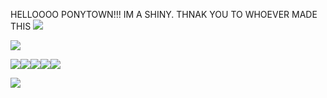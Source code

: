 HELLOOOO PONYTOWN!!! IM A SHINY. THNAK YOU TO WHOEVER MADE THIS
![](https://cdn.discordapp.com/attachments/1138549380589301822/1186078861990055966/Untitled1114_20231217175348.png?ex=6591f104&is=657f7c04&hm=231f6cd96c6a34bcfc4026c227d94346b8cd5a1279b849a538ad01b3aad57b2c&)


![](https://i.pinimg.com/736x/a6/3a/16/a63a16857eeed28443874bfdda7a5a1f.jpg)

![](https://external-media.spacehey.net/media/shI9Y8WoU0c7ccG7yNafTUg0H9SJ6aBGAEwQ57epJAV4=/https://64.media.tumblr.com/5879023977db262bccda37b8239f47b7/ff83fe9a13a76b56-ec/s100x200/d4d341b8430378fc04724ef007dc6cfbe1e9211d.pnj)![](https://external-media.spacehey.net/media/shI9Y8WoU0c7ccG7yNafTUg0H9SJ6aBGAEwQ57epJAV4=/https://64.media.tumblr.com/5879023977db262bccda37b8239f47b7/ff83fe9a13a76b56-ec/s100x200/d4d341b8430378fc04724ef007dc6cfbe1e9211d.pnj)![](https://external-media.spacehey.net/media/shI9Y8WoU0c7ccG7yNafTUg0H9SJ6aBGAEwQ57epJAV4=/https://64.media.tumblr.com/5879023977db262bccda37b8239f47b7/ff83fe9a13a76b56-ec/s100x200/d4d341b8430378fc04724ef007dc6cfbe1e9211d.pnj)![](https://external-media.spacehey.net/media/shI9Y8WoU0c7ccG7yNafTUg0H9SJ6aBGAEwQ57epJAV4=/https://64.media.tumblr.com/5879023977db262bccda37b8239f47b7/ff83fe9a13a76b56-ec/s100x200/d4d341b8430378fc04724ef007dc6cfbe1e9211d.pnj)![](https://external-media.spacehey.net/media/shI9Y8WoU0c7ccG7yNafTUg0H9SJ6aBGAEwQ57epJAV4=/https://64.media.tumblr.com/5879023977db262bccda37b8239f47b7/ff83fe9a13a76b56-ec/s100x200/d4d341b8430378fc04724ef007dc6cfbe1e9211d.pnj)

![](https://media.discordapp.net/attachments/770844443015643173/1188072773378129930/8aa4k8_1.jpg?ex=659931fe&is=6586bcfe&hm=c19f090a6d0f5cabad9c18270f6ae21d795532e605ceec092109c1eff15f9eb1&=&format=webp&width=453&height=421)


